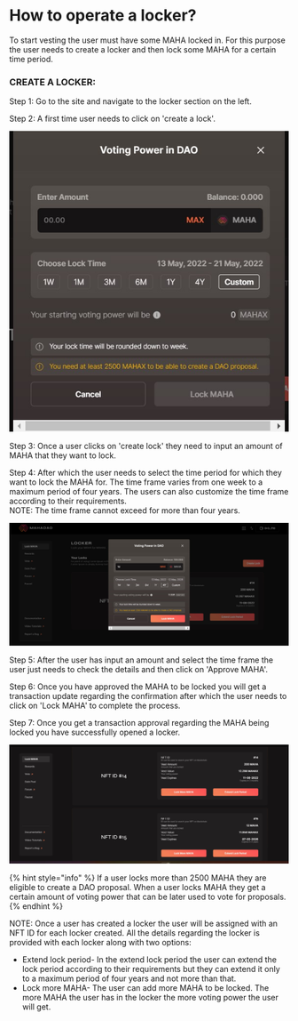 # How to operate a locker?

To start vesting the user must have some MAHA locked in. For this purpose the user needs to create a locker and then lock some MAHA for a certain time period.&#x20;

### CREATE A LOCKER:&#x20;

Step 1: Go to the site and navigate to the locker section on the left.&#x20;

Step 2: A first time user needs to click on 'create a lock'.

![Create a lock requires a user to input an amount and select a time frame for the amount to be locked.](../../.gitbook/assets/1.jpg)



Step 3: Once a user clicks on 'create lock'  they need to input an amount of MAHA that they want to lock.

Step 4: After which the user needs to select the time period for which they want to lock the MAHA for. The time frame varies from one week to a maximum period of four years. The users  can also customize the time frame according to their requirements. \
NOTE: The time frame cannot exceed for more than four years.&#x20;

![Once the user has input the details to create a lock they need to click on lock MAHA.](../../.gitbook/assets/2.jpg)



Step 5: After the user has input an amount and select the time frame the user just needs to check the details and then click on 'Approve MAHA'.&#x20;

Step 6: Once you have approved the MAHA to be locked you will get a transaction update regarding the confirmation after which the user needs to click on 'Lock MAHA' to complete the process.&#x20;

Step 7: Once you get a transaction approval regarding the MAHA being locked you have successfully opened a locker.&#x20;

![The details about each locker opened by the user is displayed on the home page along with the NFT ID's assigned to each locker. ](../../.gitbook/assets/3.jpg)



{% hint style="info" %}
If a user locks more than 2500 MAHA they are eligible to create a DAO proposal. When a user locks MAHA they get a certain amount of voting power that can be later used to vote for proposals.
{% endhint %}



NOTE: Once a user has created a locker the user will be assigned with an NFT ID for each locker created. All the details regarding the locker is provided with each locker along with two options:&#x20;

* Extend lock period- In the extend lock period the user can extend the lock period according to their requirements but they can extend it only to a maximum period of four years and not more than that.
* Lock more MAHA- The user can add more MAHA to be locked. The more MAHA the user has in the locker the more voting power the user will get.&#x20;
